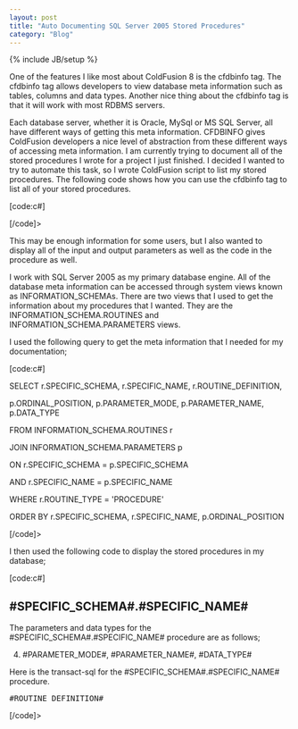 ```yaml
---
layout: post
title: "Auto Documenting SQL Server 2005 Stored Procedures"
category: "Blog"
---
```

{% include JB/setup %}

One of the features I like most about ColdFusion 8 is the cfdbinfo tag. The cfdbinfo tag allows developers to view database meta information such as tables, columns and data types. Another nice thing about the cfdbinfo tag is that it will work with most RDBMS servers.

Each database server, whether it is Oracle, MySql or MS SQL Server, all have different ways of getting this meta information. CFDBINFO gives ColdFusion developers a nice level of abstraction from these different ways of accessing meta information. I am currently trying to document all of the stored procedures I wrote for a project I just finished. I decided I wanted to try to automate this task, so I wrote ColdFusion script to list my stored procedures. The following code shows how you can use the cfdbinfo tag to list all of your stored procedures.

[code:c#]

[/code]>

This may be enough information for some users, but I also wanted to display all of the input and output parameters as well as the code in the procedure as well.

I work with SQL Server 2005 as my primary database engine. All of the database meta information can be accessed through system views known as INFORMATION_SCHEMAs. There are two views that I used to get the information about my procedures that I wanted. They are the INFORMATION_SCHEMA.ROUTINES and INFORMATION_SCHEMA.PARAMETERS views.

I used the following query to get the meta information that I needed for my documentation;

[code:c#]

SELECT r.SPECIFIC_SCHEMA, r.SPECIFIC_NAME, r.ROUTINE_DEFINITION,

p.ORDINAL_POSITION, p.PARAMETER_MODE, p.PARAMETER_NAME, p.DATA_TYPE

FROM INFORMATION_SCHEMA.ROUTINES r

JOIN INFORMATION_SCHEMA.PARAMETERS p

ON r.SPECIFIC_SCHEMA = p.SPECIFIC_SCHEMA

AND r.SPECIFIC_NAME = p.SPECIFIC_NAME

WHERE r.ROUTINE_TYPE = 'PROCEDURE'

ORDER BY r.SPECIFIC_SCHEMA, r.SPECIFIC_NAME, p.ORDINAL_POSITION

[/code]>

I then used the following code to display the stored procedures in my database;

[code:c#]

## #SPECIFIC_SCHEMA#.#SPECIFIC_NAME#

The parameters and data types for the #SPECIFIC_SCHEMA#.#SPECIFIC_NAME# procedure are as follows;

4.  #PARAMETER_MODE#, #PARAMETER_NAME#, #DATA_TYPE#

Here is the transact-sql for the #SPECIFIC_SCHEMA#.#SPECIFIC_NAME# procedure.

<div class="solid"><pre>#ROUTINE_DEFINITION#</pre>  

</div>
[/code]>